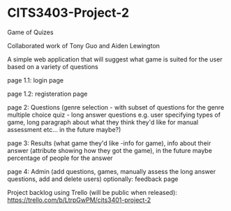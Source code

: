 # CITS3403-Project-2
Game of Quizes

Collaborated work of Tony Guo and Aiden Lewington

A simple web application that will suggest what game is suited for the user based on a variety of questions

page 1.1: login page 

page 1.2: registeration page

page 2: Questions (genre selection - with subset of questions for the genre multiple choice quiz - long answer questions e.g. user specifying types of game, long paragraph about what they think they'd like for manual assessment etc... in the future maybe?)

page 3: Results (what game they'd like -info for game), info about their answer (attribute showing how they got the game), in the future maybe percentage of people for the answer

page 4: Admin (add questions, games, manually assess the long answer questions, add and delete users) 
optionally: feedback page

Project backlog using Trello (will be public when released): https://trello.com/b/LtrpGwPM/cits3401-project-2




